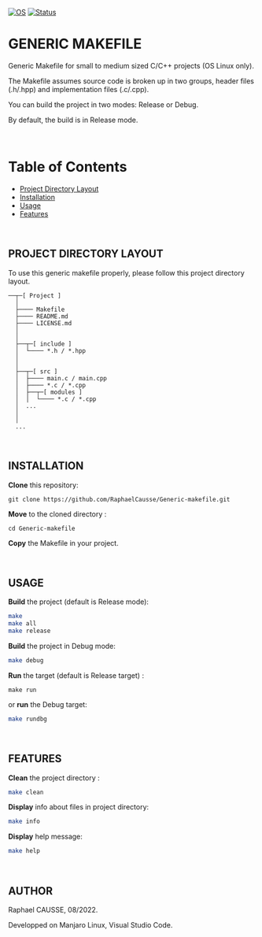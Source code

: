 [![OS](https://img.shields.io/badge/os-linux-blue.svg)](https://shields.io/)
[![Status](https://img.shields.io/badge/status-completed-success.svg)](https://shields.io/)

# GENERIC MAKEFILE

Generic Makefile for small to medium sized C/C++ projects (OS Linux only).

The Makefile assumes source code is broken up in two groups, header files (.h/.hpp) and implementation files (.c/.cpp).

You can build the project in two modes: Release or Debug.

By default, the build is in Release mode.

<br>

# Table of Contents
 
- [Project Directory Layout](#project-directory-layout)
- [Installation](#installation)
- [Usage](#usage)
- [Features](#features)

<br>

## PROJECT DIRECTORY LAYOUT

To use this generic makefile properly, please follow this project directory layout.
```
──┬─[ Project ]
  │
  ├──── Makefile
  ├──── README.md
  ├──── LICENSE.md
  │
  │
  ├──┬─[ include ]
  │  └──── *.h / *.hpp
  │
  │
  ├──┬─[ src ]
  │  ├──── main.c / main.cpp
  │  ├──── *.c / *.cpp
  │  ├──┬─[ modules ]
  │  │  └──── *.c / *.cpp
  │  ...
  │
  │
  ...
```
<br>

## INSTALLATION

**Clone** this repository:
```
git clone https://github.com/RaphaelCausse/Generic-makefile.git
```
**Move** to the cloned directory :
```
cd Generic-makefile
```
**Copy** the Makefile in your project.

<br>

## USAGE

**Build** the project (default is Release mode):
```bash
make
make all
make release
```
**Build** the project in Debug mode:
```bash
make debug
```
**Run** the target (default is Release target) :
```
make run
```
or **run** the Debug target:
```bash
make rundbg
```

<br>

## FEATURES

**Clean** the project directory :
```bash
make clean
```
**Display** info about files in project directory:
```bash
make info
```
**Display** help message:
```bash
make help
```
<br>

## AUTHOR

Raphael CAUSSE, 08/2022.

Developped on Manjaro Linux, Visual Studio Code.